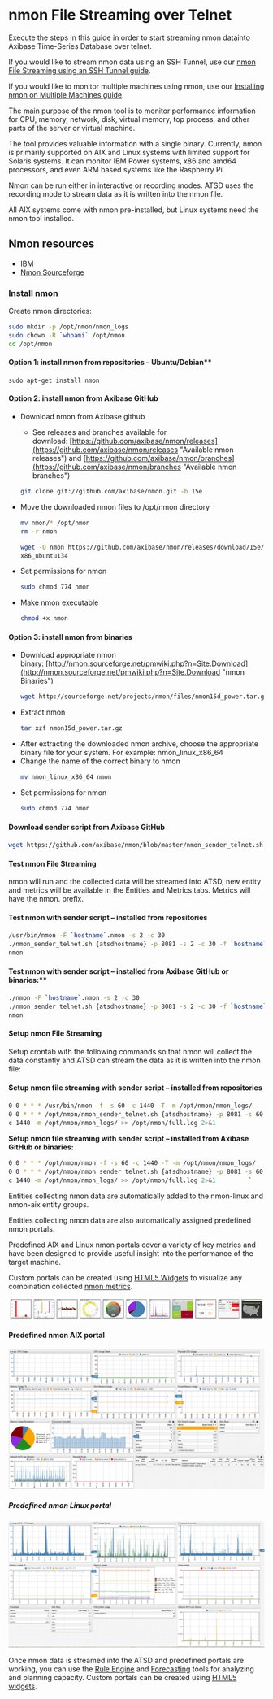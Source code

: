 nmon File Streaming over Telnet
===============================

Execute the steps in this guide in order to start streaming nmon datainto Axibase Time-Series Database over telnet.

If you would like to stream nmon data using an SSH Tunnel, use our [nmon File Streaming using an SSH Tunnel guide](http://axibase.com/products/axibase-time-series-database/writing-data/nmon/file-streaming/ "nmon File Streaming using an SSH Tunnel").

If you would like to monitor multiple machines using nmon, use our [Installing nmon on Multiple Machines guide](http://axibase.com/products/axibase-time-series-database/writing-data/nmon/nmon-on-multiple-machines/ "Installing nmon on multiple machines").

The main purpose of the nmon tool is to monitor performance information for CPU, memory, network, disk, virtual memory, top process, and other parts of the server or virtual machine.

The tool provides valuable information with a single binary. Currently, nmon is primarily supported on AIX and Linux systems with limited support for Solaris systems. It can monitor IBM Power systems, x86 and amd64 processors, and even ARM based systems like the Raspberry Pi.

Nmon can be run either in interactive or recording modes. ATSD uses the recording mode to stream data as it is written into the nmon file.

All AIX systems come with nmon pre-installed, but Linux systems need the nmon tool installed.

## Nmon resources

- [IBM](https://www.ibm.com/developerworks/aix/library/au-analyze_aix/)
- [Nmon Sourceforge](http://nmon.sourceforge.net/pmwiki.php?n=Main.HomePage)

### Install nmon

Create nmon directories:

```sh
sudo mkdir -p /opt/nmon/nmon_logs                 
sudo chown -R `whoami` /opt/nmon                  
cd /opt/nmon                                      
```

#### Option 1: install nmon from repositories – Ubuntu/Debian**

```
sudo apt-get install nmon                         
```

#### Option 2: install nmon from Axibase GitHub

 - Download nmon from Axibase github
    - See releases and branches available for download: [https://github.com/axibase/nmon/releases](https://github.com/axibase/nmon/releases "Available nmon releases") and [https://github.com/axibase/nmon/branches](https://github.com/axibase/nmon/branches "Available nmon branches")
    ```sh
    git clone git://github.com/axibase/nmon.git -b 15e
    ```

- Move the downloaded nmon files to /opt/nmon directory
    ```sh
    mv nmon/* /opt/nmon                               
    rm -r nmon                                        
    ```
    ```sh
    wget -O nmon https://github.com/axibase/nmon/releases/download/15e/nmon_ 
    x86_ubuntu134                                     
    ```

- Set permissions for nmon
    ```sh
    sudo chmod 774 nmon                               
    ```

- Make nmon executable
    ```sh
    chmod +x nmon                                     
    ```

#### Option 3: install nmon from binaries

- Download appropriate nmon binary: [http://nmon.sourceforge.net/pmwiki.php?n=Site.Download](http://nmon.sourceforge.net/pmwiki.php?n=Site.Download "nmon Binaries")
    ```sh
    wget http://sourceforge.net/projects/nmon/files/nmon15d_power.tar.gz     
    ```
- Extract nmon
    ```sh
    tar xzf nmon15d_power.tar.gz                      
    ```
- After extracting the downloaded nmon archive, choose the appropriate binary file for your system. For example: nmon\_linux\_x86\_64
- Change the name of the correct binary to nmon
    ```sh
    mv nmon_linux_x86_64 nmon                         
    ```
- Set permissions for nmon 
    ```sh
    sudo chmod 774 nmon                               
    ```

#### Download sender script from Axibase GitHub

```sh
wget https://github.com/axibase/nmon/blob/master/nmon_sender_telnet.sh   
```

#### Test nmon File Streaming

nmon will run and the collected data will be streamed into ATSD, new entity and metrics will be available in the Entities and Metrics tabs. Metrics will have the nmon. prefix.

#### Test nmon with sender script – installed from repositories 

```sh
/usr/bin/nmon -F `hostname`.nmon -s 2 -c 30       
./nmon_sender_telnet.sh {atsdhostname} -p 8081 -s 2 -c 30 -f `hostname`. 
nmon                                              
```

#### Test nmon with sender script – installed from Axibase GitHub or binaries:**

```sh
./nmon -F `hostname`.nmon -s 2 -c 30              
./nmon_sender_telnet.sh {atsdhostname} -p 8081 -s 2 -c 30 -f `hostname`. 
nmon
```                                              

#### Setup nmon File Streaming

Setup crontab with the following commands so that nmon will collect the data constantly and ATSD can stream the data as it is written into the nmon file:

#### Setup nmon file streaming with sender script – installed from repositories

```sh
0 0 * * * /usr/bin/nmon -f -s 60 -c 1440 -T -m /opt/nmon/nmon_logs/      
0 0 * * * /opt/nmon/nmon_sender_telnet.sh {atsdhostname} -p 8081 -s 60 - 
c 1440 -m /opt/nmon/nmon_logs/ >> /opt/nmon/full.log 2>&1                
```

**Setup nmon file streaming with sender script – installed from Axibase
GitHub or binaries:**

```sh
0 0 * * * /opt/nmon/nmon -f -s 60 -c 1440 -T -m /opt/nmon/nmon_logs/     
0 0 * * * /opt/nmon/nmon_sender_telnet.sh {atsdhostname} -p 8081 -s 60 - 
c 1440 -m /opt/nmon/nmon_logs/ >> /opt/nmon/full.log 2>&1         `
```


Entities collecting nmon data are automatically added to the nmon-linux and nmon-aix entity groups.

Entities collecting nmon data are also automatically assigned predefined nmon portals.

Predefined AIX and Linux nmon portals cover a variety of key metrics and have been designed to provide useful insight into the performance of the target machine.

Custom portals can be created using [HTML5 Widgets](http://axibase.com/products/axibase-time-series-database/visualization/ "Visualization") to visualize any combination collected [nmon metrics](http://axibase.com/products/axibase-time-series-database/writing-data/nmon/format/ "Format").

[![](images/widget-bar-2.png "widget bar 2")](http://axibase.com/products/axibase-time-series-database/visualization/widgets/)

#### Predefined nmon AIX portal

![](images/portal-4.png "portal 4")

##### Predefined nmon Linux portal

![](images/nmon-linux-portal.png "nmon linux portal")

Once nmon data is streamed into the ATSD and predefined portals are working, you can use the [Rule Engine](http://axibase.com/products/axibase-time-series-database/rule-engine/ "Rule Engine") and
[Forecasting](http://axibase.com/products/axibase-time-series-database/forecasts/ "Forecasts") tools for analyzing and planning capacity. Custom portals can be created using [HTML5 widgets](http://axibase.com/products/axibase-time-series-database/visualization/ "Visualization").
